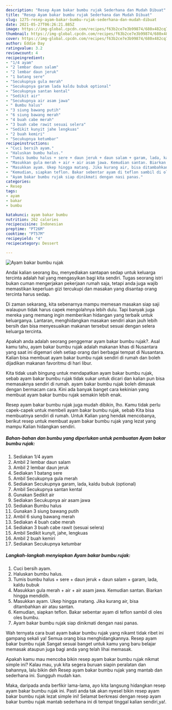 ```yaml
---
description: "Resep Ayam bakar bumbu rujak Sederhana dan Mudah Dibuat"
title: "Resep Ayam bakar bumbu rujak Sederhana dan Mudah Dibuat"
slug: 1275-resep-ayam-bakar-bumbu-rujak-sederhana-dan-mudah-dibuat
date: 2021-05-27T06:26:21.885Z
image: https://img-global.cpcdn.com/recipes/f63b2ce7e3b99874/680x482cq70/ayam-bakar-bumbu-rujak-foto-resep-utama.jpg
thumbnail: https://img-global.cpcdn.com/recipes/f63b2ce7e3b99874/680x482cq70/ayam-bakar-bumbu-rujak-foto-resep-utama.jpg
cover: https://img-global.cpcdn.com/recipes/f63b2ce7e3b99874/680x482cq70/ayam-bakar-bumbu-rujak-foto-resep-utama.jpg
author: Eddie Day
ratingvalue: 3.2
reviewcount: 4
recipeingredient:
- "1/4 ayam"
- "2 lembar daun salam"
- "2 lembar daun jeruk"
- "1 batang sere"
- "Secukupnya gula merah"
- "Secukupnya garam lada kaldu bubuk optional"
- "Secukupnya santan kental"
- "Sedikit air"
- "Secukupnya air asam jawa"
- " Bumbu halus"
- "3 siung bawang putih"
- "6 siung bawang merah"
- "4 buah cabe merah"
- "3 buah cabe rawit sesuai selera"
- "Sedikit kunyit jahe lengkuas"
- "2 buah kemiri"
- "Secukupnya ketumbar"
recipeinstructions:
- "Cuci bersih ayam."
- "Haluskan bumbu halus."
- "Tumis bumbu halus + sere + daun jeruk + daun salam + garam, lada, kaldu bubuk"
- "Masukkan gula merah + air + air asam jawa. Kemudian santan. Biarkan hingga mendidih."
- "Masukkan ayam. Ukep hingga matang. Jika kurang air, bisa ditambahkan air atau santan."
- "Kemudian, siapkan teflon. Bakar sebentar ayam di teflon sambil di oles oles bumbu."
- "Ayam bakar bumbu rujak siap dinikmati dengan nasi panas."
categories:
- Resep
tags:
- ayam
- bakar
- bumbu

katakunci: ayam bakar bumbu 
nutrition: 262 calories
recipecuisine: Indonesian
preptime: "PT26M"
cooktime: "PT57M"
recipeyield: "4"
recipecategory: Dessert

---
```



![Ayam bakar bumbu rujak](https://img-global.cpcdn.com/recipes/f63b2ce7e3b99874/680x482cq70/ayam-bakar-bumbu-rujak-foto-resep-utama.jpg)

Andai kalian seorang ibu, menyediakan santapan sedap untuk keluarga tercinta adalah hal yang mengasyikan bagi kita sendiri. Tugas seorang istri bukan cuman mengerjakan pekerjaan rumah saja, tetapi anda juga wajib memastikan keperluan gizi tercukupi dan masakan yang disantap orang tercinta harus sedap.

Di zaman  sekarang, kita sebenarnya mampu memesan masakan siap saji walaupun tidak harus capek mengolahnya lebih dulu. Tapi banyak juga mereka yang memang ingin memberikan hidangan yang terbaik untuk keluarganya. Lantaran, menghidangkan masakan sendiri akan jauh lebih bersih dan bisa menyesuaikan makanan tersebut sesuai dengan selera keluarga tercinta. 



Apakah anda adalah seorang penggemar ayam bakar bumbu rujak?. Asal kamu tahu, ayam bakar bumbu rujak adalah makanan khas di Nusantara yang saat ini digemari oleh setiap orang dari berbagai tempat di Nusantara. Kalian bisa membuat ayam bakar bumbu rujak sendiri di rumah dan boleh dijadikan makanan favoritmu di hari libur.

Kita tidak usah bingung untuk mendapatkan ayam bakar bumbu rujak, sebab ayam bakar bumbu rujak tidak sukar untuk dicari dan kalian pun bisa memasaknya sendiri di rumah. ayam bakar bumbu rujak boleh dimasak dengan bermacam cara. Kini ada banyak banget cara kekinian yang membuat ayam bakar bumbu rujak semakin lebih enak.

Resep ayam bakar bumbu rujak juga mudah dibikin, lho. Kamu tidak perlu capek-capek untuk membeli ayam bakar bumbu rujak, sebab Kita bisa membuatnya sendiri di rumah. Untuk Kalian yang hendak mencobanya, berikut resep untuk membuat ayam bakar bumbu rujak yang lezat yang mampu Kalian hidangkan sendiri.

<!--inarticleads1-->

##### Bahan-bahan dan bumbu yang diperlukan untuk pembuatan Ayam bakar bumbu rujak:

1. Sediakan 1/4 ayam
1. Ambil 2 lembar daun salam
1. Ambil 2 lembar daun jeruk
1. Sediakan 1 batang sere
1. Ambil Secukupnya gula merah
1. Sediakan Secukupnya garam, lada, kaldu bubuk (optional)
1. Ambil Secukupnya santan kental
1. Gunakan Sedikit air
1. Sediakan Secukupnya air asam jawa
1. Sediakan  Bumbu halus
1. Gunakan 3 siung bawang putih
1. Ambil 6 siung bawang merah
1. Sediakan 4 buah cabe merah
1. Sediakan 3 buah cabe rawit (sesuai selera)
1. Ambil Sedikit kunyit, jahe, lengkuas
1. Ambil 2 buah kemiri
1. Sediakan Secukupnya ketumbar




<!--inarticleads2-->

##### Langkah-langkah menyiapkan Ayam bakar bumbu rujak:

1. Cuci bersih ayam.
1. Haluskan bumbu halus.
1. Tumis bumbu halus + sere + daun jeruk + daun salam + garam, lada, kaldu bubuk
1. Masukkan gula merah + air + air asam jawa. Kemudian santan. Biarkan hingga mendidih.
1. Masukkan ayam. Ukep hingga matang. Jika kurang air, bisa ditambahkan air atau santan.
1. Kemudian, siapkan teflon. Bakar sebentar ayam di teflon sambil di oles oles bumbu.
1. Ayam bakar bumbu rujak siap dinikmati dengan nasi panas.




Wah ternyata cara buat ayam bakar bumbu rujak yang nikamt tidak ribet ini gampang sekali ya! Semua orang bisa menghidangkannya. Resep ayam bakar bumbu rujak Sangat sesuai banget untuk kamu yang baru belajar memasak ataupun juga bagi anda yang telah lihai memasak.

Apakah kamu mau mencoba bikin resep ayam bakar bumbu rujak nikmat simple ini? Kalau mau, yuk kita segera buruan siapin peralatan dan bahannya, lalu bikin deh Resep ayam bakar bumbu rujak yang mantab dan sederhana ini. Sungguh mudah kan. 

Maka, daripada anda berfikir lama-lama, ayo kita langsung hidangkan resep ayam bakar bumbu rujak ini. Pasti anda tak akan nyesel bikin resep ayam bakar bumbu rujak lezat simple ini! Selamat berkreasi dengan resep ayam bakar bumbu rujak mantab sederhana ini di tempat tinggal kalian sendiri,ya!.

